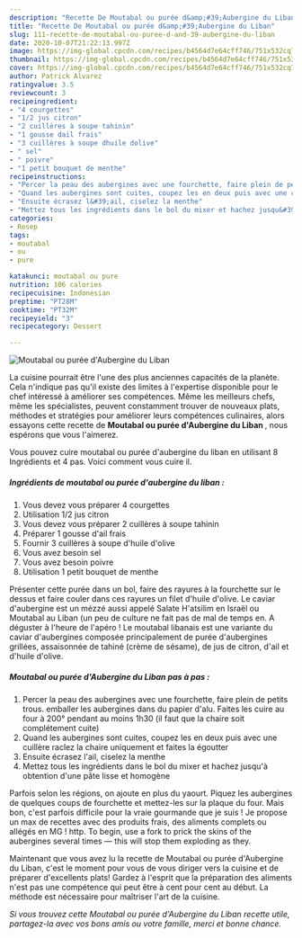 ```yaml
---
description: "Recette De Moutabal ou purée d&amp;#39;Aubergine du Liban"
title: "Recette De Moutabal ou purée d&amp;#39;Aubergine du Liban"
slug: 111-recette-de-moutabal-ou-puree-d-and-39-aubergine-du-liban
date: 2020-10-07T21:22:13.997Z
image: https://img-global.cpcdn.com/recipes/b4564d7e64cff746/751x532cq70/moutabal-ou-puree-daubergine-du-liban-photo-principale-de-la-recette.jpg
thumbnail: https://img-global.cpcdn.com/recipes/b4564d7e64cff746/751x532cq70/moutabal-ou-puree-daubergine-du-liban-photo-principale-de-la-recette.jpg
cover: https://img-global.cpcdn.com/recipes/b4564d7e64cff746/751x532cq70/moutabal-ou-puree-daubergine-du-liban-photo-principale-de-la-recette.jpg
author: Patrick Alvarez
ratingvalue: 3.5
reviewcount: 3
recipeingredient:
- "4 courgettes"
- "1/2 jus citron"
- "2 cuillères à soupe tahinin"
- "1 gousse dail frais"
- "3 cuillères à soupe dhuile dolive"
- " sel"
- " poivre"
- "1 petit bouquet de menthe"
recipeinstructions:
- "Percer la peau des aubergines avec une fourchette, faire plein de petits trous. emballer les aubergines dans du papier d&#39;alu. Faites les cuire au four à 200° pendant au moins 1h30 (il faut que la chaire soit complétement cuite)"
- "Quand les aubergines sont cuites, coupez les en deux puis avec une cuillère raclez la chaire uniquement et faites la égoutter"
- "Ensuite écrasez l&#39;ail, ciselez la menthe"
- "Mettez tous les ingrédients dans le bol du mixer et hachez jusqu&#39;à obtention d&#39;une pâte lisse et homogène"
categories:
- Resep
tags:
- moutabal
- ou
- pure

katakunci: moutabal ou pure 
nutrition: 106 calories
recipecuisine: Indonesian
preptime: "PT28M"
cooktime: "PT32M"
recipeyield: "3"
recipecategory: Dessert

---
```



![Moutabal ou purée d&#39;Aubergine du Liban](https://img-global.cpcdn.com/recipes/b4564d7e64cff746/751x532cq70/moutabal-ou-puree-daubergine-du-liban-photo-principale-de-la-recette.jpg)

La cuisine pourrait être l'une des plus anciennes capacités de la planète. Cela n'indique pas qu'il existe des limites à l'expertise disponible pour le chef intéressé à améliorer ses compétences. Même les meilleurs chefs, même les spécialistes, peuvent constamment trouver de nouveaux plats, méthodes et stratégies pour améliorer leurs compétences culinaires, alors essayons cette recette de <strong> Moutabal ou purée d&#39;Aubergine du Liban </strong>, nous espérons que vous l'aimerez.

<!--inarticleads1-->

Vous pouvez cuire moutabal ou purée d&#39;aubergine du liban en utilisant 8 Ingrédients et 4 pas. Voici comment vous cuire il.

##### Ingrédients de moutabal ou purée d&#39;aubergine du liban :

1. Vous devez vous préparer 4 courgettes
1. Utilisation 1/2 jus citron
1. Vous devez vous préparer 2 cuillères à soupe tahinin
1. Préparer 1 gousse d&#39;ail frais
1. Fournir 3 cuillères à soupe d&#39;huile d&#39;olive
1. Vous avez besoin  sel
1. Vous avez besoin  poivre
1. Utilisation 1 petit bouquet de menthe


Présenter cette purée dans un bol, faire des rayures à la fourchette sur le dessus et faire couler dans ces rayures un filet d&#39;huile d&#39;olive. Le caviar d&#39;aubergine est un mézzé aussi appelé Salate H&#39;atsilim en Israël ou Moutabal au Liban (un peu de culture ne fait pas de mal de temps en. A déguster à l&#39;heure de l&#39;apéro ! Le moutabal libanais est une variante du caviar d&#39;aubergines composée principalement de purée d&#39;aubergines grillées, assaisonnée de tahiné (crème de sésame), de jus de citron, d&#39;ail et d&#39;huile d&#39;olive. 

<!--inarticleads2-->

##### Moutabal ou purée d&#39;Aubergine du Liban pas à pas :

1. Percer la peau des aubergines avec une fourchette, faire plein de petits trous. emballer les aubergines dans du papier d&#39;alu. Faites les cuire au four à 200° pendant au moins 1h30 (il faut que la chaire soit complétement cuite)
1. Quand les aubergines sont cuites, coupez les en deux puis avec une cuillère raclez la chaire uniquement et faites la égoutter
1. Ensuite écrasez l&#39;ail, ciselez la menthe
1. Mettez tous les ingrédients dans le bol du mixer et hachez jusqu&#39;à obtention d&#39;une pâte lisse et homogène


Parfois selon les régions, on ajoute en plus du yaourt. Piquez les aubergines de quelques coups de fourchette et mettez-les sur la plaque du four. Mais bon, c&#39;est parfois difficile pour la vraie gourmande que je suis ! Je propose un max de recettes avec des produits frais, des aliments complets ou allégés en MG ! http. To begin, use a fork to prick the skins of the aubergines several times — this will stop them exploding as they. 

<!--inarticleads1-->

<p>
Maintenant que vous avez lu la recette de Moutabal ou purée d&#39;Aubergine du Liban, c'est le moment pour vous de vous diriger vers la cuisine et de préparer d'excellents plats! Gardez à l'esprit que la préparation des aliments n'est pas une compétence qui peut être à cent pour cent au début. La méthode est nécessaire pour maîtriser l'art de la cuisine.
</p>

<p>
<i>Si vous trouvez cette Moutabal ou purée d&#39;Aubergine du Liban recette utile, partagez-la avec vos bons amis ou votre famille, merci et bonne chance.</i>
</p>
